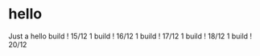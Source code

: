 # hello
Just a hello
build ! 15/12 1
build ! 16/12 1
build ! 17/12 1
build ! 18/12 1
build ! 20/12 
